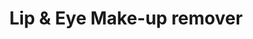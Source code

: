 ---
title: Lip & Eye Make-up remover
description:
image: /images/produkter/image15.jpg
shop_link: 'https://www.beauty-bar.se/partner/pipers-hudvard/?add-to-cart=1383'
info_link: 'https://www.beauty-bar.se/produkt/lip-eye-make-up-remover100ml-2/'
pris: '309:-'
category: Rengöring
---